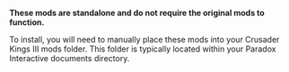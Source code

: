**These mods are standalone and do not require the original mods to function.** 

To install, you will need to manually place these mods into your Crusader Kings III mods folder. This folder is typically located within your Paradox Interactive documents directory.

